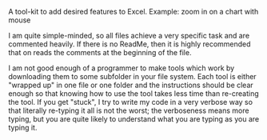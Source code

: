 A tool-kit to add desired features to Excel. Example: zoom in on a chart with mouse

I am quite simple-minded, so all files achieve a very specific task and are commented heavily. If there is no ReadMe, then it is highly recommended that on reads the comments at the beginning of the file.

I am not good enough of a programmer to make tools which work by downloading them to some subfolder in your file system. Each tool is either "wrapped up" in one file or one folder and the instructions should be clear enough so that knowing how to use the tool takes less time than re-creating the tool. If you get "stuck", I try to write my code in a very verbose way so that literally re-typing it all is not the worst; the verboseness means more typing, but you are quite likely to understand what you are typing as you are typing it.

